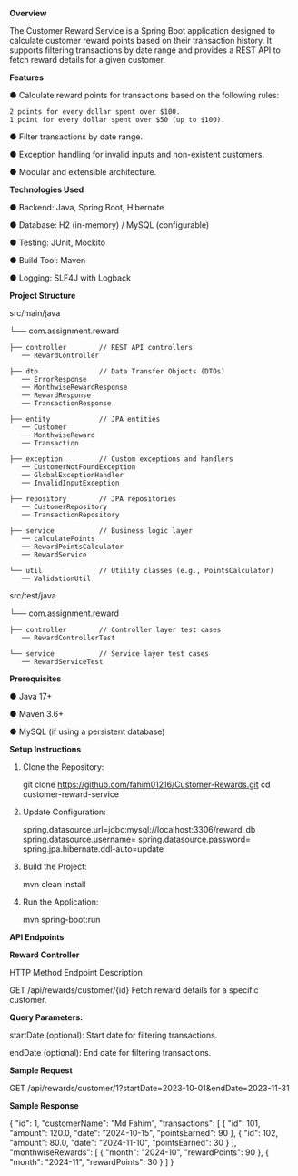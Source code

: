 **Overview**

The Customer Reward Service is a Spring Boot application designed to calculate customer reward points based on their transaction history. It supports filtering transactions by date range and provides a REST API to fetch reward details for a given customer.

**Features**

● Calculate reward points for transactions based on the following rules:
    
    2 points for every dollar spent over $100.
    1 point for every dollar spent over $50 (up to $100).
    
● Filter transactions by date range.

● Exception handling for invalid inputs and non-existent customers.

● Modular and extensible architecture.



**Technologies Used**

● Backend: Java, Spring Boot, Hibernate

● Database: H2 (in-memory) / MySQL (configurable)

● Testing: JUnit, Mockito

● Build Tool: Maven

● Logging: SLF4J with Logback


**Project Structure**

src/main/java

└── com.assignment.reward

    ├── controller        // REST API controllers
       ── RewardController
    
    ├── dto               // Data Transfer Objects (DTOs)
       ── ErrorResponse
       ── MonthwiseRewardResponse
       ── RewardResponse
       ── TransactionResponse
    
    ├── entity            // JPA entities
       ── Customer
       ── MonthwiseReward
       ── Transaction
    
    ├── exception         // Custom exceptions and handlers
       ── CustomerNotFoundException
       ── GlobalExceptionHandler
       ── InvalidInputException
    
    ├── repository        // JPA repositories
       ── CustomerRepository
       ── TransactionRepository
    
    ├── service           // Business logic layer
       ── calculatePoints
       ── RewardPointsCalculator
       ── RewardService
    
    └── util              // Utility classes (e.g., PointsCalculator)
       ── ValidationUtil
    


src/test/java

└── com.assignment.reward

    ├── controller        // Controller layer test cases
       ── RewardControllerTest
    
    └── service           // Service layer test cases
       ── RewardServiceTest



**Prerequisites**

● Java 17+

● Maven 3.6+

● MySQL (if using a persistent database)



**Setup Instructions**

1. Clone the Repository:

    git clone https://github.com/fahim01216/Customer-Rewards.git
    cd customer-reward-service

2. Update Configuration:

    spring.datasource.url=jdbc:mysql://localhost:3306/reward_db
    spring.datasource.username=<your-username>
    spring.datasource.password=<your-password>
    spring.jpa.hibernate.ddl-auto=update

3. Build the Project:
   
    mvn clean install

4. Run the Application:
   
    mvn spring-boot:run



**API Endpoints**

**Reward Controller**

HTTP Method	Endpoint	         Description

GET	/api/rewards/customer/{id}	Fetch reward details for a specific customer.


**Query Parameters:**

startDate (optional): Start date for filtering transactions.

endDate (optional): End date for filtering transactions.


**Sample Request**

GET /api/rewards/customer/1?startDate=2023-10-01&endDate=2023-11-31

**Sample Response**

{
  "id": 1,
  "customerName": "Md Fahim",
  "transactions": [
    {
      "id": 101,
      "amount": 120.0,
      "date": "2024-10-15",
      "pointsEarned": 90
    },
    {
      "id": 102,
      "amount": 80.0,
      "date": "2024-11-10",
      "pointsEarned": 30
    }
  ],
  "monthwiseRewards": [
    {
      "month": "2024-10",
      "rewardPoints": 90
    },
    {
      "month": "2024-11",
      "rewardPoints": 30
    }
  ]
}

